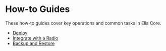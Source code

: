 # How-to Guides

These how-to guides cover key operations and common tasks in Ella Core.

- [Deploy](deploy.md)
- [Integrate with a Radio](integrate_with_radio.md)
- [Backup and Restore](backup_and_restore.md)
